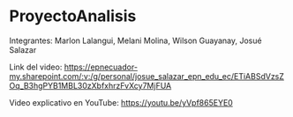 # ProyectoAnalisis
Integrantes:
Marlon Lalangui,
Melani Molina,
Wilson Guayanay,
Josué Salazar

Link del video: https://epnecuador-my.sharepoint.com/:v:/g/personal/josue_salazar_epn_edu_ec/ETiABSdVzsZOq_B3hgPYB1MBL30zXbfxhrzFvXcy7MjFUA

Video explicativo en YouTube: https://youtu.be/yVpf865EYE0
